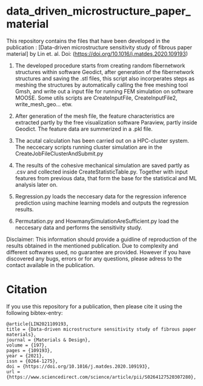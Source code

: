 # data_driven_microstructure_paper_material

This repository contains the files that have been developed in the publication : [Data-driven microstructure sensitivity study of fibrous paper material] by Lin et. al. Doi: (https://doi.org/10.1016/j.matdes.2020.109193)

1. The developed procedure starts from creating random fibernetwork structures within software Geodict, after generation of the fibernetwork structures and saving the .stl files, this script also incorperates steps as meshing the structures by automatically calling the free meshing tool Gmsh, and write out a input file for running FEM simulation on software MOOSE. Some utils scripts are CreateInputFile, CreateInputFile2, write_mesh_geo... etw. 

2. After generation of the mesh file, the feature characteristics are extracted partly by the free visualization software Paraview, partly inside Geodict. The feature data are summerized in a .pkl file.

3. The acutal calculation has been carried out on a HPC-cluster system. The neccecary scripts running cluster simulation are in the CreateJobFileClusterAndSubmit.py

4. The results of the cohesive mechanical simulation are saved partly as .csv and collected inside CreateStatisticTable.py. Together with input features from previous data, that form the base for the statistical and ML analysis later on.

5. Regression.py loads the neccesary data for the regression inference prediction using machine learning models and outputs the regression results.

6. Permutation.py and HowmanySimulationAreSufficient.py load the neccesary data and performs the sensitivity study.


Disclaimer: This information should provide a guidline of reproduction of the results obtained in the mentioned publication. Due to complexity and different softwares used, no guarantee are provided. However if you have discovered any bugs, errors or for any questions, please adress to the contact available in the publication.  

# Citation
If you use this repository for a publication, then please cite it using the following bibtex-entry:
```
@article{LIN2021109193,
title = {Data-driven microstructure sensitivity study of fibrous paper materials},
journal = {Materials & Design},
volume = {197},
pages = {109193},
year = {2021},
issn = {0264-1275},
doi = {https://doi.org/10.1016/j.matdes.2020.109193},
url = {https://www.sciencedirect.com/science/article/pii/S0264127520307280},
```

